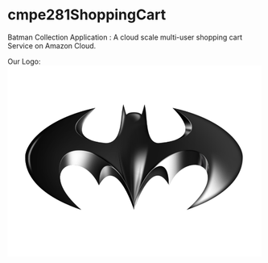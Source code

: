 # cmpe281ShoppingCart
Batman Collection Application : A cloud scale multi-user shopping cart Service on Amazon Cloud.

Our Logo:
![alt tag](https://github.com/suchishree29/cmpe281ShoppingCart/blob/master/ShoppingCart/Batman_logo.png)
